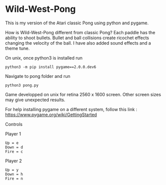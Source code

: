 # Wild-West-Pong

This is my version of the Atari classic Pong using python and pygame. 

How is Wild-West-Pong different from classic Pong? Each paddle has the ability to shoot bullets. Bullet and ball collisions create ricochet effects changing the velocity of the ball. I have also added sound effects and a theme tune.

On unix, once python3 is installed run 

    python3 -m pip install pygame==2.0.0.dev6

Navigate to pong folder and run 

    python3 pong.py

Game developped on unix for retina 2560 x 1600 screen. Other screen sizes may give unexpected results.

For help installing pygame on a different system, follow this link :
https://www.pygame.org/wiki/GettingStarted

Controls

  Player 1 

    Up = e
    Down = d
    Fire = c

  Player 2

    Up = y
    Down = h
    Fire = n





